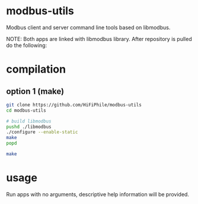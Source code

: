 modbus-utils
============

Modbus client and server command line tools based on libmodbus.

NOTE:
Both apps are linked with libmodbus library. After repository is pulled do the following:

compilation
===========

## option 1 (make)

```sh
git clone https://github.com/HiFiPhile/modbus-utils
cd modbus-utils

# build libmodbus
pushd ./libmodbus
./configure --enable-static
make
popd

make
```

usage
=====

Run apps with no arguments, descriptive help information will be provided.
